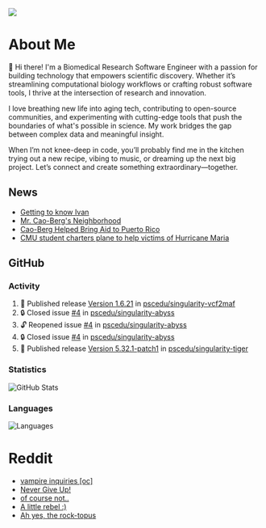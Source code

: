 ![](https://komarev.com/ghpvc/?username=icaoberg)

# About Me
👋 Hi there! I'm a Biomedical Research Software Engineer with a passion for building technology that empowers scientific discovery. Whether it’s streamlining computational biology workflows or crafting robust software tools, I thrive at the intersection of research and innovation.

I love breathing new life into aging tech, contributing to open-source communities, and experimenting with cutting-edge tools that push the boundaries of what's possible in science. My work bridges the gap between complex data and meaningful insight.

When I’m not knee-deep in code, you’ll probably find me in the kitchen trying out a new recipe, vibing to music, or dreaming up the next big project. Let’s connect and create something extraordinary—together.

## News
* [Getting to know Ivan](https://www.psc.edu/ivan-inside-psc-spotlight-2/)
* [Mr. Cao-Berg's Neighborhood](https://www.cmu.edu/engage/about-us/news/alumni/profile-cao-berg.html)
* [Cao-Berg Helped Bring Aid to Puerto Rico](https://www.cmu.edu/piper/news/archives/2018/february/ivan-cao-berg.html)
* [CMU student charters plane to help victims of Hurricane Maria](http://thetartan.org/2017/10/30/news/puerto-rico-aid)

## GitHub
### Activity
<!--START_SECTION:activity-->
1. 🚀 Published release [Version 1.6.21](https://github.com/pscedu/singularity-vcf2maf/releases/tag/v1.6.21) in [pscedu/singularity-vcf2maf](https://github.com/pscedu/singularity-vcf2maf)
2. 🔒 Closed issue [#4](https://github.com/pscedu/singularity-abyss/issues/4) in [pscedu/singularity-abyss](https://github.com/pscedu/singularity-abyss)
3. 🔓 Reopened issue [#4](https://github.com/pscedu/singularity-abyss/issues/4) in [pscedu/singularity-abyss](https://github.com/pscedu/singularity-abyss)
4. 🔒 Closed issue [#4](https://github.com/pscedu/singularity-abyss/issues/4) in [pscedu/singularity-abyss](https://github.com/pscedu/singularity-abyss)
5. 🚀 Published release [Version 5.32.1-patch1](https://github.com/pscedu/singularity-tiger/releases/tag/v5.32.1-patch1) in [pscedu/singularity-tiger](https://github.com/pscedu/singularity-tiger)
<!--END_SECTION:activity-->

### Statistics
![GitHub Stats](https://github-readme-stats.vercel.app/api?username=icaoberg&count_private=true&show_icons=true)

### Languages
![Languages](https://github-readme-stats.vercel.app/api/top-langs/?username=icaoberg&show_icons=true&langs_count=10&hide=HTML,C,CSS,M)

# Reddit
<!-- BLOG-POST-LIST:START -->
- [vampire inquiries [oc]](https://www.reddit.com/r/u_icaoberg/comments/1705gy9/vampire_inquiries_oc/)
- [Never Give Up!](https://www.reddit.com/r/u_icaoberg/comments/13mcab5/never_give_up/)
- [of course not..](https://www.reddit.com/r/u_icaoberg/comments/13mc9h5/of_course_not/)
- [A little rebel :&rpar;](https://www.reddit.com/r/u_icaoberg/comments/13mc6yc/a_little_rebel/)
- [Ah yes, the rock-topus](https://www.reddit.com/r/u_icaoberg/comments/13mc4xk/ah_yes_the_rocktopus/)
<!-- BLOG-POST-LIST:END -->
